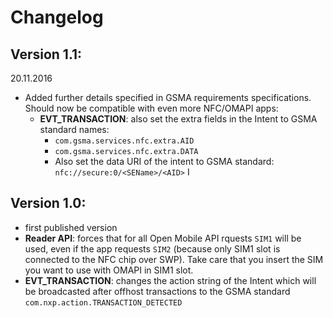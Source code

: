 # Changelog

## Version 1.1:
20.11.2016

- Added further details specified in GSMA requirements specifications. Should now be compatible with even more NFC/OMAPI apps:
	- **EVT_TRANSACTION**: also set the extra fields in the Intent to GSMA standard names:
		- `com.gsma.services.nfc.extra.AID`
		- `com.gsma.services.nfc.extra.DATA`
		- Also set the data URI of the intent to GSMA standard: `nfc://secure:0/<SEName>/<AID>`
I

## Version 1.0:

- first published version
- **Reader API**: forces that for all Open Mobile API rquests `SIM1` will be used, even if the app requests `SIM2` (because only SIM1 slot is connected to the NFC chip over SWP). Take care that you insert the SIM you want to use with OMAPI in SIM1 slot.
- **EVT_TRANSACTION**: changes the action string of the Intent which will be broadcasted after offhost transactions to the GSMA standard `com.nxp.action.TRANSACTION_DETECTED `

